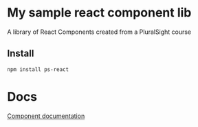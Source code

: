# My sample react component lib

A library of React Components created from a PluralSight course

## Install

```
npm install ps-react
```

# Docs

[Component documentation](https://martysh.github.io/ps-react-mart)
